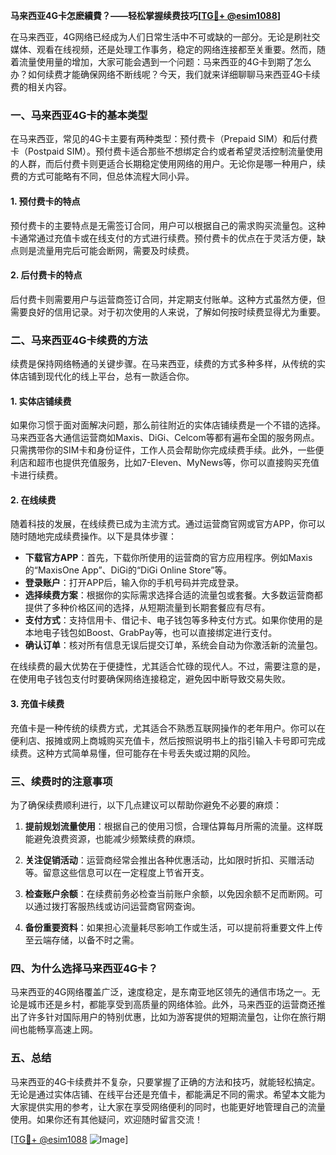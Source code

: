 **马来西亚4G卡怎麽續費？——轻松掌握续费技巧[[TG💪+ @esim1088](https://t.me/s/esim1088)]**

在马来西亚，4G网络已经成为人们日常生活中不可或缺的一部分。无论是刷社交媒体、观看在线视频，还是处理工作事务，稳定的网络连接都至关重要。然而，随着流量使用量的增加，大家可能会遇到一个问题：马来西亚的4G卡到期了怎么办？如何续费才能确保网络不断线呢？今天，我们就来详细聊聊马来西亚4G卡续费的相关内容。

### 一、马来西亚4G卡的基本类型

在马来西亚，常见的4G卡主要有两种类型：预付费卡（Prepaid SIM）和后付费卡（Postpaid SIM）。预付费卡适合那些不想绑定合约或者希望灵活控制流量使用的人群，而后付费卡则更适合长期稳定使用网络的用户。无论你是哪一种用户，续费的方式可能略有不同，但总体流程大同小异。

#### 1. 预付费卡的特点
预付费卡的主要特点是无需签订合同，用户可以根据自己的需求购买流量包。这种卡通常通过充值卡或在线支付的方式进行续费。预付费卡的优点在于灵活方便，缺点则是流量用完后可能会断网，需要及时续费。

#### 2. 后付费卡的特点
后付费卡则需要用户与运营商签订合同，并定期支付账单。这种方式虽然方便，但需要良好的信用记录。对于初次使用的人来说，了解如何按时续费显得尤为重要。

### 二、马来西亚4G卡续费的方法

续费是保持网络畅通的关键步骤。在马来西亚，续费的方式多种多样，从传统的实体店铺到现代化的线上平台，总有一款适合你。

#### 1. 实体店铺续费
如果你习惯于面对面解决问题，那么前往附近的实体店铺续费是一个不错的选择。马来西亚各大通信运营商如Maxis、DiGi、Celcom等都有遍布全国的服务网点。只需携带你的SIM卡和身份证件，工作人员会帮助你完成续费手续。此外，一些便利店和超市也提供充值服务，比如7-Eleven、MyNews等，你可以直接购买充值卡进行续费。

#### 2. 在线续费
随着科技的发展，在线续费已成为主流方式。通过运营商官网或官方APP，你可以随时随地完成续费操作。以下是具体步骤：

- **下载官方APP**：首先，下载你所使用的运营商的官方应用程序。例如Maxis的“MaxisOne App”、DiGi的“DiGi Online Store”等。
- **登录账户**：打开APP后，输入你的手机号码并完成登录。
- **选择续费方案**：根据你的实际需求选择合适的流量包或套餐。大多数运营商都提供了多种价格区间的选择，从短期流量到长期套餐应有尽有。
- **支付方式**：支持信用卡、借记卡、电子钱包等多种支付方式。如果你使用的是本地电子钱包如Boost、GrabPay等，也可以直接绑定进行支付。
- **确认订单**：核对所有信息无误后提交订单，系统会自动为你激活新的流量包。

在线续费的最大优势在于便捷性，尤其适合忙碌的现代人。不过，需要注意的是，在使用电子钱包支付时要确保网络连接稳定，避免因中断导致交易失败。

#### 3. 充值卡续费
充值卡是一种传统的续费方式，尤其适合不熟悉互联网操作的老年用户。你可以在便利店、报摊或网上商城购买充值卡，然后按照说明书上的指引输入卡号即可完成续费。这种方式简单易懂，但可能存在卡号丢失或过期的风险。

### 三、续费时的注意事项

为了确保续费顺利进行，以下几点建议可以帮助你避免不必要的麻烦：

1. **提前规划流量使用**：根据自己的使用习惯，合理估算每月所需的流量。这样既能避免浪费资源，也能减少频繁续费的麻烦。
   
2. **关注促销活动**：运营商经常会推出各种优惠活动，比如限时折扣、买赠活动等。留意这些信息可以在一定程度上节省开支。

3. **检查账户余额**：在续费前务必检查当前账户余额，以免因余额不足而断网。可以通过拨打客服热线或访问运营商官网查询。

4. **备份重要资料**：如果担心流量耗尽影响工作或生活，可以提前将重要文件上传至云端存储，以备不时之需。

### 四、为什么选择马来西亚4G卡？

马来西亚的4G网络覆盖广泛，速度稳定，是东南亚地区领先的通信市场之一。无论是城市还是乡村，都能享受到高质量的网络体验。此外，马来西亚的运营商还推出了许多针对国际用户的特别优惠，比如为游客提供的短期流量包，让你在旅行期间也能畅享高速上网。

### 五、总结

马来西亚的4G卡续费并不复杂，只要掌握了正确的方法和技巧，就能轻松搞定。无论是通过实体店铺、在线平台还是充值卡，都能满足不同的需求。希望本文能为大家提供实用的参考，让大家在享受网络便利的同时，也能更好地管理自己的流量使用。如果你还有其他疑问，欢迎随时留言交流！

[[TG💪+ @esim1088](https://t.me/s/esim1088) ![Image](https://i.postimg.cc/4NQfJmqS/Snipaste-2025-05-13-00-14-12.png)]